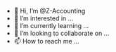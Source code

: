 - 👋 Hi, I’m @Z-Accounting
- 👀 I’m interested in ...
- 🌱 I’m currently learning ...
- 💞️ I’m looking to collaborate on ...
- 📫 How to reach me ...

<!---
Z-Accounting/Z-Accounting is a ✨ special ✨ repository because its `README.md` (this file) appears on your GitHub profile.
You can click the Preview link to take a look at your changes.
--->
